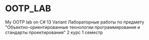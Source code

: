 # OOTP_LAB
My OOTP lab on C# 13 Variant
Лабораторные работы по предмету "Объектно-ориентированные технологии программирования и стандарты проектирования"
2 курс 1 семестр
